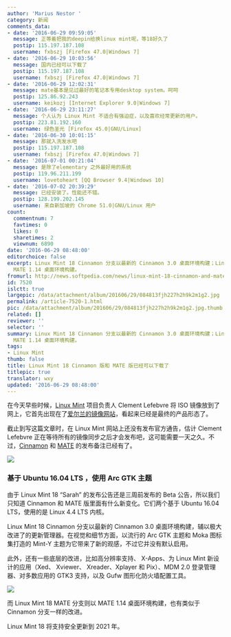 ```yaml
---
author: 'Marius Nestor '
category: 新闻
comments_data:
- date: '2016-06-29 09:59:05'
  message: 正等着把我的deepin给换linux mint呢，等18好久了
  postip: 115.197.187.108
  username: fxbszj [Firefox 47.0|Windows 7]
- date: '2016-06-29 10:03:56'
  message: 国内已经可以下载了
  postip: 115.197.187.108
  username: fxbszj [Firefox 47.0|Windows 7]
- date: '2016-06-29 12:02:31'
  message: mate基本是见过最好的笔记本专用desktop system。呵呵
  postip: 125.86.92.243
  username: keikozj [Internet Explorer 9.0|Windows 7]
- date: '2016-06-29 23:11:27'
  message: 个人认为 Linux Mint 不适合有强迫症，以及喜欢经常更新的用户。
  postip: 223.81.192.160
  username: 绿色圣光 [Firefox 45.0|GNU/Linux]
- date: '2016-06-30 10:01:15'
  message: 那就入洗发水吧
  postip: 115.197.187.108
  username: fxbszj [Firefox 47.0|Windows 7]
- date: '2016-07-01 00:21:04'
  message: 是除了elementary 之外最好用的系统
  postip: 119.96.211.199
  username: lovetoheart [QQ Browser 9.4|Windows 10]
- date: '2016-07-02 20:39:29'
  message: 已经安装了。性能还不错。
  postip: 128.199.202.145
  username: 来自新加坡的 Chrome 51.0|GNU/Linux 用户
count:
  commentnum: 7
  favtimes: 0
  likes: 0
  sharetimes: 2
  viewnum: 6890
date: '2016-06-29 08:48:00'
editorchoice: false
excerpt: Linux Mint 18 Cinnamon 分支以最新的 Cinnamon 3.0 桌面环境构建；Linux Mint 18 MATE 分支则以
  MATE 1.14 桌面环境构建。
fromurl: http://news.softpedia.com/news/linux-mint-18-cinnamon-and-mate-editions-are-now-available-for-download-505756.shtml
id: 7520
islctt: true
largepic: /data/attachment/album/201606/29/084813fjh227h2h9k2m1g2.jpg
permalink: /article-7520-1.html
pic: /data/attachment/album/201606/29/084813fjh227h2h9k2m1g2.jpg.thumb.jpg
related: []
reviewer: ''
selector: ''
summary: Linux Mint 18 Cinnamon 分支以最新的 Cinnamon 3.0 桌面环境构建；Linux Mint 18 MATE 分支则以
  MATE 1.14 桌面环境构建。
tags:
- Linux Mint
thumb: false
title: Linux Mint 18 Cinnamon 版和 MATE 版已经可以下载了
titlepic: true
translator: wxy
updated: '2016-06-29 08:48:00'
---
```


在今天早些时候，[Linux Mint](https://www.linuxmint.com/) 项目负责人 Clement Lefebvre 将 ISO 镜像放到了网上，它首先出现在了[爱尔兰的镜像网站](Irish)，看起来已经是最终的产品形态了。


截止到写这篇文章时，在 Linux Mint 网站上还没有发布官方通告，估计 Clement Lefebvre 正在等待所有的镜像同步之后才会发布吧，这可能需要一天之久。不过，[Cinnamon](https://www.linuxmint.com/rel_sarah_cinnamon_whatsnew.php) 和 [MATE](https://www.linuxmint.com/rel_sarah_mate_whatsnew.php) 的发布备注已经有了。


![](/data/attachment/album/201606/29/084813fjh227h2h9k2m1g2.jpg)


### 基于 Ubuntu 16.04 LTS ，使用 Arc GTK 主题


由于 Linux Mint 18 “Sarah” 的发布公告还是三周前发布的 Beta 公告，所以我们只知道 Cinnamon 和 MATE 版里面有什么新变化。它们两个基于 Ubuntu 16.04 LTS，使用的是 Linux 4.4 LTS 内核。


Linux Mint 18 Cinnamon 分支以最新的 Cinnamon 3.0 桌面环境构建，辅以极大改进了的更新管理器。在视觉和细节方面，以流行的 Arc GTK 主题和 Moka 图标集打造的 Mint-Y 主题为它带来了新的观感，不过它并没有默认启用。


此外，还有一些底层的改进，比如高分辨率支持、 X-Apps、为 Linux Mint 新设计的应用（Xed、 Xviewer、 Xreader、Xplayer 和 Pix）、MDM 2.0 登录管理器、对多数应用的 GTK3 支持，以及 Gufw 图形化防火墙配置工具。


![](/data/attachment/album/201606/29/084813wppyess5ggui8pyp.jpg)


而 Linux Mint 18 MATE 分支则以 MATE 1.14 桌面环境构建，也有类似于 Cinnamon 分支一样的改进。


Linux Mint 18 将支持安全更新到 2021 年。